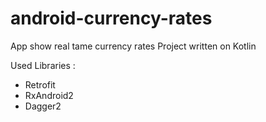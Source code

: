 # android-currency-rates
App show real tame currency rates
Project written on Kotlin

Used Libraries : 
- Retrofit 
- RxAndroid2
- Dagger2
